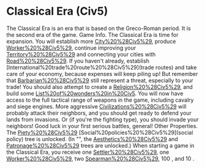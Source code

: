# Classical Era (Civ5)

The Classical Era is an era that is based on the Greco-Roman period. It is the second era of the game.
Game Info.
The Classical Era is time for expansion. You will establish more [City%20%28Civ5%29](cities), produce [Worker%20%28Civ5%29](Workers), continue improving your [Territory%20%28Civ5%29](lands) and connecting your cities with [Road%20%28Civ5%29](Roads). If you haven't already, establish [International%20trade%20route%20%28Civ5%29](trade routes) and take care of your economy, because expenses will keep piling up! But remember that [Barbarian%20%28Civ5%29](Barbarians) still represent a threat, especially to your trade!
You should also attempt to create a [Religion%20%28Civ5%29](Religion), and build some [List%20of%20wonders%20in%20Civ5](wonders).
You will now have access to the full tactical range of weapons in the game, including cavalry and siege engines. More aggressive [Civilizations%20%28Civ5%29](civilizations) will probably attack their neighbors, and you should get ready to defend your lands from invasions. Or (if you're the fighting type), you should invade your neighbors! Good luck in your first serious battles, general!
Other Properties.
The [Piety%20%28Civ5%29](Piety) [Social%20policies%20%28Civ5%29](social policy) tree is unlocked. (In "", the [Aesthetics%20%28Civ5%29](Aesthetics) and [Patronage%20%28Civ5%29](Patronage) trees are unlocked.)
When starting a game in the Classical Era, you receive one [Settler%20%28Civ5%29](Settler), one [Worker%20%28Civ5%29](Worker), two [Spearman%20%28Civ5%29](Spearmen), 100 , and 10 .